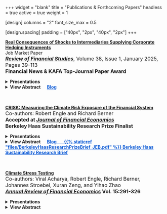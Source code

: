 +++
widget = "blank"
title = "Publications & Forthcoming Papers"
headless = true
active = true
weight = 1

[design]
columns = "2"
font_size_max = 0.5

[design.spacing]
padding = ["40px", "2px", "40px", "2px"]
+++

[**Real Consequences of Shocks to Intermediaries Supplying Corporate Hedging Instruments**](https://doi.org/10.1093/rfs/hhae066)  
Job Market Paper  
<font size="3"> **<i><u>Review of Financial Studies</u></i>**, Volume 38, Issue 1, January 2025, Pages 39–113 </font>        
**<font size="3"> Financial News & KAFA Top-Journal Paper Award </u></i> </font>**  

<details>
<summary><strong>Presentations</a></strong></summary>  
<font size="3">
AEA, NBER IFM Meeting, IMF Macro-Financial Research Conference, WEAI-IBEFA Conference, HEC Paris-CEPR Conference, EFA, Bank of Korea, Australasian Finance and Banking Conference, International Risk Management Conference, Korea University, HKUST, Vanderbilt Owen, Yale SOM, Federal Reserve Bank of New York, Federal Reserve Board, Stockholm School of Economics, Federal Reserve Bank of Chicago, Warwick Business School, U of SC Darla Moore, Oxford Said, Imperial College London, HKU, Federal Reserve Board (Pre-Job Market Conference), SoFiE Seminar ([Video](https://www.youtube.com/watch?v=k2d0zeu2a5U)), NYU Stern
</font>
</details>  
   
<details>
<summary><strong>View Abstract&nbsp;&nbsp;&nbsp;&nbsp;&nbsp;&nbsp;<a href="https://libertystreeteconomics.newyorkfed.org/2023/04/does-corporate-hedging-of-foreign-exchange-risk-affect-real-economic-activity/" style="color: rgb(15, 92, 214);">Blog</a></strong></summary>
I show that shocks to financial intermediaries that supply hedging instruments to corporations have real effects. I exploit a quasi-natural experiment in South Korea in 2010, where regulations required banks to hold enough capital for taking positions in foreign exchange derivatives (FXD). Using the variation in exposure to this regulation across banks, I find that the regulation caused a reduction in the supply of FXD, leading to a significant decline in exports for firms that held derivatives contracts with more exposed banks. These results indicate the crucial role of intermediaries in allocating risks through the provision of derivatives and establish a causal relationship between financial hedging and real economic outcomes.
</details>  
<br/><br/>


[**CRISK: Measuring the Climate Risk Exposure of the Financial System**](https://papers.ssrn.com/sol3/papers.cfm?abstract_id=3931516)  
<font size="3"> Co-authors: Robert Engle and Richard Berner </font>   
**<font size="3"> Accepted at <i><u>Journal of Financial Economics </u></i> </font>**  
**<font size="3"> Berkeley Haas Sustainability Research Prize Finalist </u></i> </font>**  

<details>
<summary><strong>Presentations</a></strong></summary>  
<font size="3">
AEA, Paris December Finance Meeting, UN PRI Academic Network Week, OFR Climate Implications for Financial Stability Conference, CEBRA, EFA, International Journal of Central Banking Conference, Cornell University ESG Investing Research Conference, Banco de Portugal Conference on Financial Intermediation, OCC Symposium, ESRB Workshop, NY Fed-Columbia University Conference, System Climate Meeting by the Federal Reserve Bank of San Francisco, OU-RFS Climate Conference, Federal Reserve Board, Banque de France Workshop, ESSEC-Amundi Chair Webinar, Federal Reserve Bank of Richmond, Australasian Finance and Banking Conference*, (EC)^2 Conference, European Central Bank, MIT GCFP Conference, Central Bank of Chile Workshop, Federal Reserve Stress Testing Research Conference, Federal Reserve Bank of New York, IFABS Oxford Conference, Green Swan Conference*, EBA EAIA Seminar*, Volatility and Risk Institute Conference ([Video](https://www.youtube.com/watch?v=fvnzrdnlSpw)) 
</font>
</details>  

<details>
<summary><strong>View Abstract&nbsp;&nbsp;&nbsp;&nbsp;&nbsp;&nbsp;<a href="https://libertystreeteconomics.newyorkfed.org/2023/04/crisk-measuring-the-climate-risk-exposure-of-the-financial-system/" style="color: rgb(15, 92, 214);">Blog&nbsp;&nbsp;&nbsp;&nbsp;&nbsp;&nbsp; {{% staticref "files/BerkeleyHaasResearchPrizeBrief_JEB.pdf" %}}<span style="color:rgb(15, 92, 214)"> Berkeley Haas Sustainability Research Brief</span></a></strong></summary>
We develop a market-based methodology to assess banks’ resilience to climate-related risks and study the climate-related risk exposure of large global banks. We introduce a new measure, CRISK, which is the expected capital shortfall of a bank in a climate stress scenario. To estimate CRISK, we construct climate risk factors and dynamically measure banks’ stock return sensitivity (that is, climate beta) to the climate risk factor. We validate the climate risk factor empirically and the climate beta estimates by using granular data on large U.S. banks’ loan portfolios. The measure is useful in quantifying banks’ climate-related risk exposure through the market risk and the credit risk channels.
</details>  
<br/><br/>


[**Climate Stress Testing**](https://www.annualreviews.org/content/journals/10.1146/annurev-financial-110921-101555)  
<font size="3"> Co-authors: Viral Acharya, Robert Engle, Richard Berner, Johannes Stroebel, Xuran Zeng, and Yihao Zhao </font>  
**<font size="3"> <i><u>Annual Review of Financial Economics</u></i> Vol. 15:291-326 </font>**

<details>
<summary><strong>Presentations</a></strong></summary>
<font size="3">
  Indian Institute of Management Ahmedabad, Central Bank of Brazil, European Central Bank, IMF
</font>
</details>

<details>
<summary><strong>View Abstract</strong></summary>
We explore the design of climate stress tests to assess and manage macro-prudential risks from climate change in the financial sector. We review the climate stress scenarios currently employed by regulators, highlighting the need to (i) consider many transition risks as dynamic policy choices; (ii) better understand and incorporate feedback loops between climate change and the economy; and (iii) further explore "compound risk" scenarios in which climate risks co-occur with other risks. We discuss how the process of mapping climate stress scenarios into financial firm outcomes can incorporate existing evidence on the effects of various climate-related risks on credit and market outcomes. We argue that more research is required to (i) identify channels through which plausible scenarios can lead to meaningful short-run impact on credit risks given typical bank loan maturities; (ii) incorporate bank-lending responses to climate risks; (iii) assess the adequacy of climate risk pricing in financial markets; and (iv) better understand and incorporate the process of expectations formation around the realizations of climate risks. Finally, we discuss the relative advantages and disadvantages of using market-based climate stress tests that can be conducted using publicly available data to complement existing stress testing frameworks.
</details>  
<br/><br/>   

